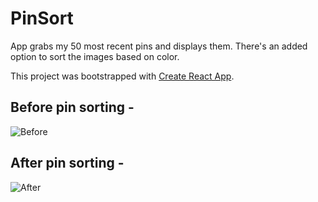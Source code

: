 # PinSort

App grabs my 50 most recent pins and displays them.
There's an added option to sort the images based on color.


This project was bootstrapped with [Create React App](https://github.com/facebookincubator/create-react-app).

## Before pin sorting -
![Before](public/before.png?raw=true "Before sorting")

## After pin sorting -
![After](public/after.png?raw=true "After sorting")
